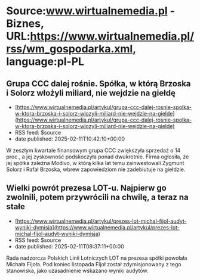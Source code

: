 # Source:www.wirtualnemedia.pl - Biznes, URL:https://www.wirtualnemedia.pl/rss/wm_gospodarka.xml, language:pl-PL

## Grupa CCC dalej rośnie. Spółka, w którą Brzoska i Solorz włożyli miliard, nie wejdzie na giełdę
 - [https://www.wirtualnemedia.pl/artykul/grupa-ccc-dalej-rosnie-spolka-w-ktora-brzoska-i-solorz-wlozyli-miliard-nie-wejdzie-na-gielde](https://www.wirtualnemedia.pl/artykul/grupa-ccc-dalej-rosnie-spolka-w-ktora-brzoska-i-solorz-wlozyli-miliard-nie-wejdzie-na-gielde)
 - RSS feed: $source
 - date published: 2025-02-11T10:42:10+00:00

W zeszłym kwartale finansowym grupa CCC zwiększyła sprzedaż o 14 proc., a jej zyskowność podskoczyła ponad dwukrotnie. Firma ogłosiła, że jej spółka zależna Modivo, w którą kilka lat temu zainwestowali Zygmunt Solorz i Rafał Brzoska, wbrew zapowiedziom nie zadebiutuje na giełdzie.

## Wielki powrót prezesa LOT-u. Najpierw go zwolnili, potem przywrócili na chwilę, a teraz na stałe
 - [https://www.wirtualnemedia.pl/artykul/prezes-lot-michal-fijol-audyt-wyniki-dymisja](https://www.wirtualnemedia.pl/artykul/prezes-lot-michal-fijol-audyt-wyniki-dymisja)
 - RSS feed: $source
 - date published: 2025-02-11T09:37:11+00:00

Rada nadzorcza Polskich Linii Lotniczych LOT na prezesa spółki powołała Michała Fijoła. Pod koniec listopada Fijoł został zdymisjonowany z tego stanowiska, jako uzasadnienie wskazano wyniki audytów.

